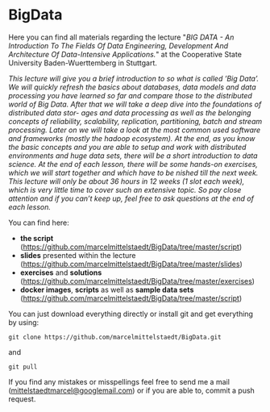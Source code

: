 # BigData
Here you can find all materials regarding the lecture "*BIG DATA - An Introduction To The Fields Of Data Engineering, Development And Architecture Of Data-Intensive Applications.*" at the Cooperative State University Baden-Wuerttemberg in Stuttgart.

*This lecture will give you a brief introduction to so what is called ’Big Data’. We will quickly refresh the basics about databases, data models and data processing you have learned so far and compare those to the distributed world of Big Data. After that we will take a deep dive into the foundations of distributed data stor- ages and data processing as well as the belonging concepts of reliability, scalability, replication, partitioning, batch and stream processing.
Later on we will take a look at the most common used software and frameworks (mostly the hadoop ecosystem).
At the end, as you know the basic concepts and you are able to setup and work with distributed environments and huge data sets, there will be a short introduction to data science.
At the end of each lesson, there will be some hands-on exercises, which we will start together and which have to be  nished till the next week. This lecture will only be about 36 hours in 12 weeks (1 slot each week), which is very little time to cover such an extensive topic. So pay close attention and if you can’t keep up, feel free to ask questions at the end of each lesson.*

You can find here:
* **the script** (https://github.com/marcelmittelstaedt/BigData/tree/master/script)
* **slides** presented within the lecture (https://github.com/marcelmittelstaedt/BigData/tree/master/slides)
* **exercises** and **solutions** (https://github.com/marcelmittelstaedt/BigData/tree/master/exercises)
* **docker images**, **scripts** as well as **sample data sets** (https://github.com/marcelmittelstaedt/BigData/tree/master/script)


You can just download everything directly or install git and get everything by using:
```
git clone https://github.com/marcelmittelstaedt/BigData.git
```
and
```
git pull
```

If you  find any mistakes or misspellings feel free to send me a mail (mittelstaedtmarcel@googlemail.com) or if you are able to, commit a push request.
